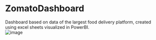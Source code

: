 # ZomatoDashboard
Dashboard based on data of the largest food delivery platform, created using excel sheets visualized in PowerBI.
<br>
![image](https://github.com/user-attachments/assets/9b7f8c6c-8a03-436b-9600-8c8cb48f57be)

